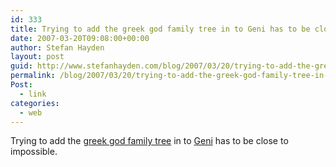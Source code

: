 ```yaml
---
id: 333
title: Trying to add the greek god family tree in to Geni has to be close to impossible.
date: 2007-03-20T09:08:00+00:00
author: Stefan Hayden
layout: post
guid: http://www.stefanhayden.com/blog/2007/03/20/trying-to-add-the-greek-god-family-tree-in-to-geni-has-to-be-close-to-impossible/
permalink: /blog/2007/03/20/trying-to-add-the-greek-god-family-tree-in-to-geni-has-to-be-close-to-impossible/
Post:
  - link
categories:
  - web
---
```

<p>Trying to add the <a href="http://ludios.org/science/greekgods/image">greek god family tree</a> in to <a href="http://www.geni.com/tree/start">Geni</a> has to be close to impossible.
</p>
